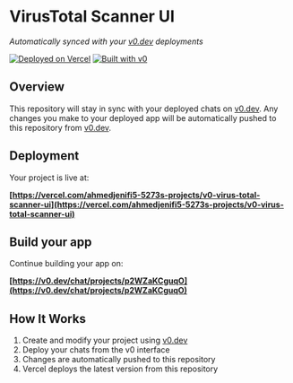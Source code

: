 # VirusTotal Scanner UI

*Automatically synced with your [v0.dev](https://v0.dev) deployments*

[![Deployed on Vercel](https://img.shields.io/badge/Deployed%20on-Vercel-black?style=for-the-badge&logo=vercel)](https://vercel.com/ahmedjenifi5-5273s-projects/v0-virus-total-scanner-ui)
[![Built with v0](https://img.shields.io/badge/Built%20with-v0.dev-black?style=for-the-badge)](https://v0.dev/chat/projects/p2WZaKCguqO)

## Overview

This repository will stay in sync with your deployed chats on [v0.dev](https://v0.dev).
Any changes you make to your deployed app will be automatically pushed to this repository from [v0.dev](https://v0.dev).

## Deployment

Your project is live at:

**[https://vercel.com/ahmedjenifi5-5273s-projects/v0-virus-total-scanner-ui](https://vercel.com/ahmedjenifi5-5273s-projects/v0-virus-total-scanner-ui)**

## Build your app

Continue building your app on:

**[https://v0.dev/chat/projects/p2WZaKCguqO](https://v0.dev/chat/projects/p2WZaKCguqO)**

## How It Works

1. Create and modify your project using [v0.dev](https://v0.dev)
2. Deploy your chats from the v0 interface
3. Changes are automatically pushed to this repository
4. Vercel deploys the latest version from this repository